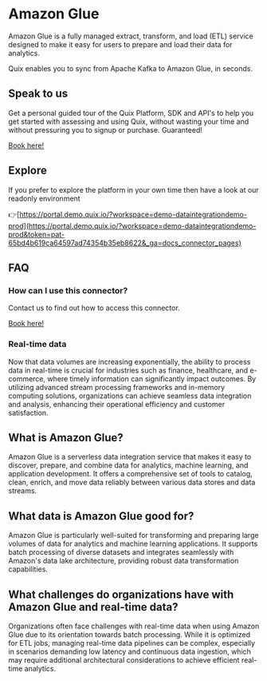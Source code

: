 <!--[tech-name]-->
# Amazon Glue

<!--[blurb-about-tech]-->
Amazon Glue is a fully managed extract, transform, and load (ETL) service designed to make it easy for users to prepare and load their data for analytics.

Quix enables you to sync from Apache Kafka <span id="to_or_from">to</span> <span id="techname">Amazon Glue</span>, in seconds.

## Speak to us

Get a personal guided tour of the Quix Platform, SDK and API's to help you get started with assessing and using Quix, without wasting your time and without pressuring you to signup or purchase. Guaranteed!

[Book here!](https://quix.io/book-a-demo)


## Explore

If you prefer to explore the platform in your own time then have a look at our readonly environment

👉[https://portal.demo.quix.io/?workspace=demo-dataintegrationdemo-prod](https://portal.demo.quix.io/?workspace=demo-dataintegrationdemo-prod&token=pat-65bd4b619ca64597ad74354b35eb8622&_ga=docs_connector_pages)


## FAQ 

### How can I use this connector?

Contact us to find out how to access this connector.

[Book here!](https://quix.io/book-a-demo)

### Real-time data

Now that data volumes are increasing exponentially, the ability to process data in real-time is crucial for industries such as finance, healthcare, and e-commerce, where timely information can significantly impact outcomes. By utilizing advanced stream processing frameworks and in-memory computing solutions, organizations can achieve seamless data integration and analysis, enhancing their operational efficiency and customer satisfaction.

## What is <span id="techname">Amazon Glue</span>?

<!--[tech-seo-text]-->
Amazon Glue is a serverless data integration service that makes it easy to discover, prepare, and combine data for analytics, machine learning, and application development. It offers a comprehensive set of tools to catalog, clean, enrich, and move data reliably between various data stores and data streams.

## What data is <span id="techname">Amazon Glue</span> good for?

<!--[tech-data-seo-text]-->
Amazon Glue is particularly well-suited for transforming and preparing large volumes of data for analytics and machine learning applications. It supports batch processing of diverse datasets and integrates seamlessly with Amazon's data lake architecture, providing robust data transformation capabilities.

## What challenges do organizations have with <span id="techname">Amazon Glue</span> and real-time data?

<!--[tech-challenges-seo-text]-->
Organizations often face challenges with real-time data when using Amazon Glue due to its orientation towards batch processing. While it is optimized for ETL jobs, managing real-time data pipelines can be complex, especially in scenarios demanding low latency and continuous data ingestion, which may require additional architectural considerations to achieve efficient real-time analytics.